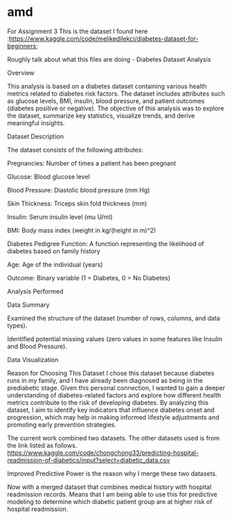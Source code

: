 # amd
For Assignment 3
This is the dataset I found here :https://www.kaggle.com/code/melikedilekci/diabetes-dataset-for-beginners;

Roughly talk about what this files are doing - Diabetes Dataset Analysis

Overview

This analysis is based on a diabetes dataset containing various health metrics related to diabetes risk factors. The dataset includes attributes such as glucose levels, BMI, insulin, blood pressure, and patient outcomes (diabetes positive or negative). The objective of this analysis was to explore the dataset, summarize key statistics, visualize trends, and derive meaningful insights.

Dataset Description

The dataset consists of the following attributes:

Pregnancies: Number of times a patient has been pregnant

Glucose: Blood glucose level

Blood Pressure: Diastolic blood pressure (mm Hg)

Skin Thickness: Triceps skin fold thickness (mm)

Insulin: Serum insulin level (mu U/ml)

BMI: Body mass index (weight in kg/(height in m)^2)

Diabetes Pedigree Function: A function representing the likelihood of diabetes based on family history

Age: Age of the individual (years)

Outcome: Binary variable (1 = Diabetes, 0 = No Diabetes)

Analysis Performed

Data Summary

Examined the structure of the dataset (number of rows, columns, and data types).

Identified potential missing values (zero values in some features like Insulin and Blood Pressure).

Data Visualization

Reason for Choosing This Dataset
I chose this dataset because diabetes runs in my family, and I have already been diagnosed as being in the prediabetic stage. Given this personal connection, I wanted to gain a deeper understanding of diabetes-related factors and explore how different health metrics contribute to the risk of developing diabetes. By analyzing this dataset, I aim to identify key indicators that influence diabetes onset and progression, which may help in making informed lifestyle adjustments and promoting early prevention strategies.


The current work combined two datasets. The other datasets used is from the link listed as follows.
https://www.kaggle.com/code/chongchong33/predicting-hospital-readmission-of-diabetics/input?select=diabetic_data.csv

Improved Predictive Power is the reason why I merge these two datasets.

Now with a merged dataset that combines medical history with hospital readmission records. 
Means that I am being able to use this for predictive modeling to determine which diabetic patient group are at higher risk of hospital readmission.

